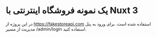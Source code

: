 # یک نمونه فروشگاه اینترنتی با Nuxt 3

در این پروژه از https://fakestoreapi.com استفاده شده است.
برای ورود به پنل مدیریت از مسیر /admin/login استفاده کنید.
